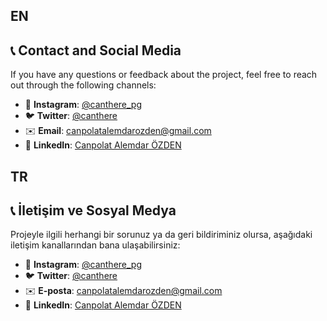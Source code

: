 ## EN
## 📞 Contact and Social Media

If you have any questions or feedback about the project, feel free to reach out through the following channels:

- 📸 **Instagram**: [@canthere_pg](https://www.instagram.com/canthere_pg/)  
- 🐦 **Twitter**: [@canthere](https://twitter.com/canthere35)  
- ✉️ **Email**: [canpolatalemdarozden@gmail.com](mailto:canpolatalemdarozden@gmail.com)  
- 💼 **LinkedIn**: [Canpolat Alemdar ÖZDEN](https://www.linkedin.com/in/canpolato/)  

## TR
## 📞 İletişim ve Sosyal Medya

Projeyle ilgili herhangi bir sorunuz ya da geri bildiriminiz olursa, aşağıdaki iletişim kanallarından bana ulaşabilirsiniz:

- 📸 **Instagram**: [@canthere_pg](https://www.instagram.com/canthere_pg/)  
- 🐦 **Twitter**: [@canthere](https://twitter.com/canthere35)  
- ✉️ **E-posta**: [canpolatalemdarozden@gmail.com](mailto:canpolatalemdarozden@gmail.com)  
- 💼 **LinkedIn**: [Canpolat Alemdar ÖZDEN ](https://www.linkedin.com/in/canpolato/)  

